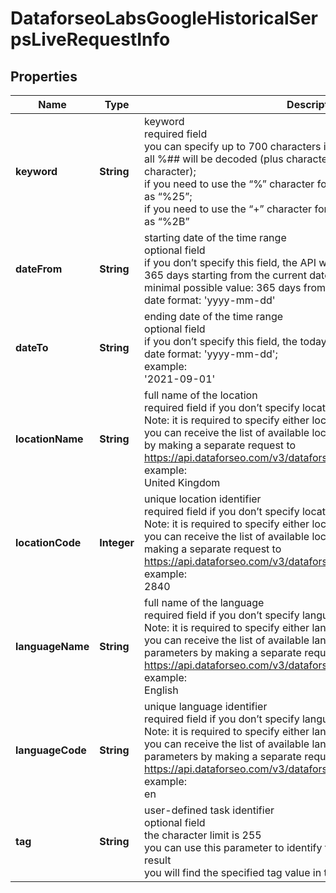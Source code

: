 # DataforseoLabsGoogleHistoricalSerpsLiveRequestInfo


## Properties

| Name | Type | Description | Notes |
|------------ | ------------- | ------------- | -------------|
**keyword** | **String** | keyword<br>required field<br>you can specify up to 700 characters in the keyword field;<br>all %## will be decoded (plus character ‘+’ will be decoded to a space character);<br>if you need to use the “%” character for your keyword, please specify it as “%25”;<br>if you need to use the “+” character for your keyword, please specify it as “%2B” |[optional]|
**dateFrom** | **String** | starting date of the time range<br>optional field<br>if you don’t specify this field, the API will return all SERPs collected for 365 days starting from the current datetime value;<br>minimal possible value: 365 days from the current datetime value;<br>date format: 'yyyy-mm-dd' |[optional]|
**dateTo** | **String** | ending date of the time range<br>optional field<br>if you don’t specify this field, the today’s date will be used by default;<br>date format: 'yyyy-mm-dd';<br>example:<br>'2021-09-01' |[optional]|
**locationName** | **String** | full name of the location<br>required field if you don’t specify location_code<br>Note: it is required to specify either location_name or location_code<br>you can receive the list of available locations with their location_name by making a separate request to https://api.dataforseo.com/v3/dataforseo_labs/locations_and_languages<br>example:<br>United Kingdom |[optional]|
**locationCode** | **Integer** | unique location identifier<br>required field if you don’t specify location_name<br>Note: it is required to specify either location_name or location_code<br>you can receive the list of available locations with their location_code by making a separate request to https://api.dataforseo.com/v3/dataforseo_labs/locations_and_languages<br>example:<br>2840 |[optional]|
**languageName** | **String** | full name of the language<br>required field if you don’t specify language_code<br>Note: it is required to specify either language_name or language_code<br>you can receive the list of available languages with their language_name parameters by making a separate request to the<br>https://api.dataforseo.com/v3/dataforseo_labs/locations_and_languages<br>example:<br>English |[optional]|
**languageCode** | **String** | unique language identifier<br>required field if you don’t specify language_name<br>Note: it is required to specify either language_name or language_code<br>you can receive the list of available languages with their language_code parameters by making a separate request to the<br>https://api.dataforseo.com/v3/dataforseo_labs/locations_and_languages<br>example:<br>en |[optional]|
**tag** | **String** | user-defined task identifier<br>optional field<br>the character limit is 255<br>you can use this parameter to identify the task and match it with the result<br>you will find the specified tag value in the data object of the response |[optional]|